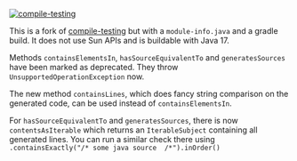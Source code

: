 [![compile-testing](https://maven-badges.herokuapp.com/maven-central/io.github.jbock-java/compile-testing/badge.svg?subject=compile-testing)](https://maven-badges.herokuapp.com/maven-central/io.github.jbock-java/compile-testing)

This is a fork of [compile-testing](https://github.com/google/compile-testing)
but with a `module-info.java` and a gradle build.
It does not use Sun APIs and is buildable with Java 17.

Methods `containsElementsIn`, `hasSourceEquivalentTo` and `generatesSources`
have been marked as deprecated. They throw `UnsupportedOperationException` now.

The new method `containsLines`, which does fancy string comparison
on the generated code,
can be used instead of `containsElementsIn`.

For `hasSourceEquivalentTo` and `generatesSources`, there is now `contentsAsIterable`
which returns an `IterableSubject` containing all generated lines.
You can run a similar check there using `.containsExactly("/* some java source  /*").inOrder()`

